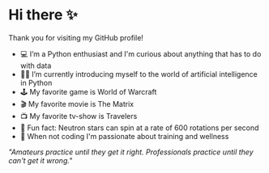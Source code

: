 # Hi there ✨

Thank you for visiting my GitHub profile! 

- 💻 I’m a Python enthusiast and I'm curious about anything that has to do with data
- 🐱‍👤 I’m currently introducing myself to the world of artificial intelligence in Python
- 🕹️ My favorite game is World of Warcraft
- 🎬 My favorite movie is The Matrix
- 📺 My favorite tv-show is Travelers
- 🌌 Fun fact: Neutron stars can spin at a rate of 600 rotations per second
- 🥋 When not coding I'm passionate about training and wellness

_"Amateurs practice until they get it right. Professionals practice until they can't get it wrong."_

